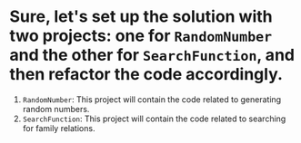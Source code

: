 
# Sure, let's set up the solution with two projects: one for `RandomNumber` and the other for `SearchFunction`, and then refactor the code accordingly.

1. `RandomNumber`: This project will contain the code related to generating random numbers.
2. `SearchFunction`: This project will contain the code related to searching for family relations.
